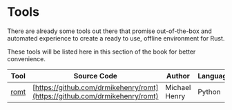 # Tools

There are already some tools out there that promise out-of-the-box and automated experience to create a ready to use, offline environment for Rust.  

These tools will be listed here in this section of the book for better convenience.

| Tool | Source Code | Author | Language | License |  
| ---- | ----------- | ------ | -------- | ------- |
| [romt](https://github.com/drmikehenry/romt) | [https://github.com/drmikehenry/romt](https://github.com/drmikehenry/romt) | Michael Henry | Python | MIT |
